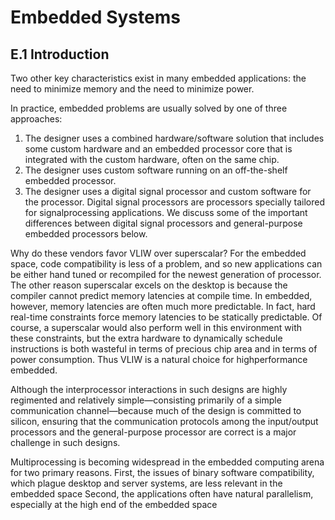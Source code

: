 # Embedded Systems

## E.1 Introduction
Two other key characteristics exist in many embedded applications: the need to
minimize memory and the need to minimize power.

In practice, embedded problems are usually solved by one of three approaches:
1. The designer uses a combined hardware/software solution that includes some
custom hardware and an embedded processor core that is integrated with the
custom hardware, often on the same chip.
2. The designer uses custom software running on an off-the-shelf embedded
processor.
3. The designer uses a digital signal processor and custom software for the processor. Digital signal processors are processors specially tailored for signalprocessing applications. We discuss some of the important differences between
digital signal processors and general-purpose embedded processors below.

Why do these vendors favor VLIW over superscalar? For
the embedded space, code compatibility is less of a problem, and so new applications can be either hand tuned or recompiled for the newest generation of processor. The other reason superscalar excels on the desktop is because the compiler
cannot predict memory latencies at compile time. In embedded, however, memory
latencies are often much more predictable. In fact, hard real-time constraints force
memory latencies to be statically predictable. Of course, a superscalar would also
perform well in this environment with these constraints, but the extra hardware to
dynamically schedule instructions is both wasteful in terms of precious chip area
and in terms of power consumption. Thus VLIW is a natural choice for highperformance embedded.

Although the interprocessor interactions in such
designs are highly regimented and relatively simple—consisting primarily of a
simple communication channel—because much of the design is committed to silicon, ensuring that the communication protocols among the input/output processors and the general-purpose processor are correct is a major challenge in such
designs.

Multiprocessing is becoming widespread in the embedded computing arena for
two primary reasons.
First, the issues of binary software compatibility, which plague desktop and server systems, are less relevant in the embedded space
Second, the applications often have natural parallelism, especially at the high end of the embedded space
